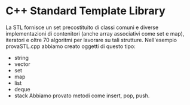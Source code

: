 # C++ Standard Template Library
La STL fornisce un set precostituito di classi comuni e diverse implementazioni di contenitori (anche array associativi come set e map), iteratori e oltre 70 algoritmi per lavorare su tali strutture.
Nell'esempio provaSTL.cpp abbiamo creato oggetti di questo tipo:
- string
- vector
- set
- map
- list
- deque
- stack
Abbiamo provato metodi come insert, pop, push.

